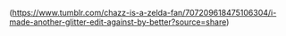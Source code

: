 (https://www.tumblr.com/chazz-is-a-zelda-fan/707209618475106304/i-made-another-glitter-edit-against-by-better?source=share)
